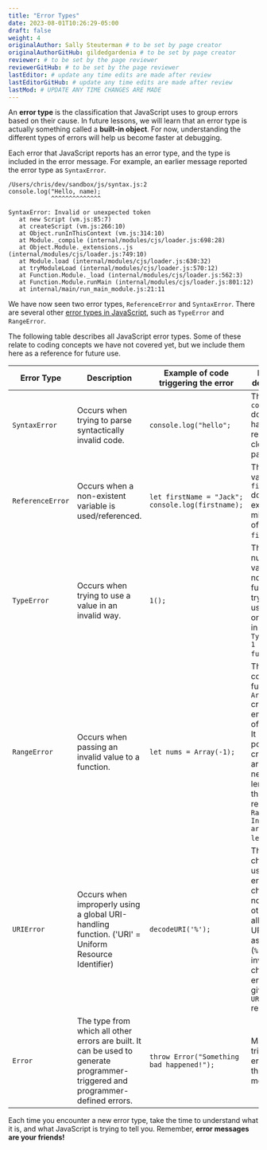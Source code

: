 ```yaml
---
title: "Error Types"
date: 2023-08-01T10:26:29-05:00
draft: false
weight: 4
originalAuthor: Sally Steuterman # to be set by page creator
originalAuthorGitHub: gildedgardenia # to be set by page creator
reviewer: # to be set by the page reviewer
reviewerGitHub: # to be set by the page reviewer
lastEditor: # update any time edits are made after review
lastEditorGitHub: # update any time edits are made after review
lastMod: # UPDATE ANY TIME CHANGES ARE MADE
---
```


An **error type** is the classification that JavaScript uses to group errors based on their cause. In future lessons, we will learn that an error type is actually something called a **built-in object**. For now, understanding the different types of errors will help us become faster at debugging.

Each error that JavaScript reports has an error type, and the type is included in the error message. For example, an earlier message reported the error type as `SyntaxError`.

```console
/Users/chris/dev/sandbox/js/syntax.js:2
console.log("Hello, name);
            ^^^^^^^^^^^^^^

SyntaxError: Invalid or unexpected token
   at new Script (vm.js:85:7)
   at createScript (vm.js:266:10)
   at Object.runInThisContext (vm.js:314:10)
   at Module._compile (internal/modules/cjs/loader.js:698:28)
   at Object.Module._extensions..js (internal/modules/cjs/loader.js:749:10)
   at Module.load (internal/modules/cjs/loader.js:630:32)
   at tryModuleLoad (internal/modules/cjs/loader.js:570:12)
   at Function.Module._load (internal/modules/cjs/loader.js:562:3)
   at Function.Module.runMain (internal/modules/cjs/loader.js:801:12)
   at internal/main/run_main_module.js:21:11
```

We have now seen two error types, `ReferenceError` and `SyntaxError`. There are several other [error types in JavaScript](http://localhost:8080/devdocs_en_javascript_2025-01/global_objects/error), such as `TypeError` and `RangeError`. 

The following table describes all JavaScript error types. Some of these relate to coding concepts we have not covered yet, but we include them here as a reference for future use.

| Error Type | Description | Example of code triggering the error | Example description |
|------------|-------------|--------------------------------------|---------------------|
| `SyntaxError` | Occurs when trying to parse syntactically invalid code. | `console.log("hello";` | The call to `console.log` does not have a required close parenthesis. |
| `ReferenceError` | Occurs when a non-existent variable is used/referenced. | `let firstName = "Jack"; console.log(firstname);` | The variable `firstname` does not exist; it is a misspelling of `firstName`. |
| `TypeError` | Occurs when trying to use a value in an invalid way. | `1();` | The numeric value `1` is not a function, so trying to use it as one results in `TypeError: 1 is not a function`. |
| `RangeError` | Occurs when passing an invalid value to a function. | `let nums = Array(-1);` | The constructor function `Array(n)` creates an empty array of length `n`. It is not possible to create an array with negative length, so the code results in `RangeError: Invalid array length`. |
| `URIError` | Occurs when improperly using a global URI-handling function. ('URI' = Uniform Resource Identifier) | `decodeURI('%');` | The `%` character is used to encode characters not otherwise allowed in URIs, such as spaces (`%20`). If an invalid character encoding is given, a `URIError` results. |
| `Error` | The type from which all other errors are built. It can be used to generate programmer-triggered and programmer-defined errors. | `throw Error("Something bad happened!");` | Manually triggers an error with the given message. |

Each time you encounter a new error type, take the time to understand what it is, and what JavaScript is trying to tell you. Remember, **error messages are your friends!**
